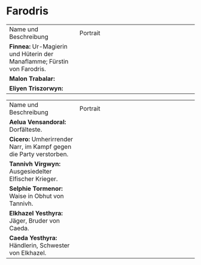 # Farodris

<tabs>
<tab title="Yerenas">
<table>
<tr><td>Name und Beschreibung</td><td width="300">Portrait</td></tr>
<tr><td><b>Finnea:</b> Ur-Magierin und Hüterin der Manaflamme; Fürstin von Farodris.</td><td><img src="finnea.png" alt="" /></td></tr>
<!--<tr><td><b>Adamar:</b> Magier der Mana-Flamme, Rechte Hand der Ur-Magierin Finnea.</td><td><img src="adamar.png" alt="" /></td></tr>-->
<!--<tr><td><b>Phaerille:</b> Klerikerin der Mana-Flamme, Linke Hand der Ur-Magierin Finnea.</td><td><img src="phaerille.png" alt="" /></td></tr>-->
<tr><td><b>Malon Trabalar:</b></td><td width="300"><img src="malon.png" alt="" /></td></tr>
<tr><td><b>Eliyen Triszorwyn:</b></td><td width="300"><img src="eliyen.png" alt="" /></td></tr>
</table>
</tab>
<tab title="Teryvnat">
<table>
<tr><td>Name und Beschreibung</td><td width="300">Portrait</td></tr>
<tr><td><b>Aelua Vensandoral:</b> Dorfälteste.</td><td width="300"><img src="aelua.png" alt="" /></td></tr>
<tr><td><b>Cicero:</b> Umherirrender Narr, im Kampf gegen die Party verstorben.</td><td width="300"><img src="cicero.png" alt="" /></td></tr>
<tr><td><b>Tannivh Virgwyn:</b> Ausgesiedelter Elfischer Krieger.</td><td width="300"><img src="tannivh.png" alt="" /></td></tr>
<tr><td><b>Selphie Tormenor:</b> Waise in Obhut von Tannivh.</td><td width="300"><img src="selphie.png" alt="" /></td></tr>
<tr><td><b>Elkhazel Yesthyra:</b> Jäger, Bruder von Caeda.</td><td width="300"><img src="elkhazel.png" alt="" /></td></tr>
<tr><td><b>Caeda Yesthyra:</b> Händlerin, Schwester von Elkhazel.</td><td width="300"><img src="caeda.png" alt="" /></td></tr>
</table>
</tab>
</tabs>